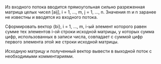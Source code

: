 Из входного потока вводится прямоугольная сильно разреженная матрица целых чисел [aij], i = 1, …, m, j = 1, …, n.  Значения m и n заранее не известны и вводятся из входного потока.

Сформировать вектор {bi}, i = 1, …, m, i-ый элемент которого равен сумме тех элементов i-ой строки исходной матрицы, у которых сумма цифр, использованных в записи числа, совпадает с суммой цифр первого элемента этой же строки исходной матрицы.

Исходную матрицу и полученный вектор вывести в выходной поток с необходимыми комментариями.
